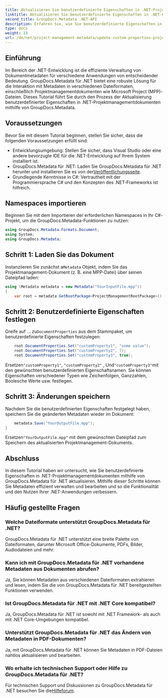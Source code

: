 ```yaml
---
title: Aktualisieren Sie benutzerdefinierte Eigenschaften in .NET-Projektmanagementdokumenten
linktitle: Aktualisieren Sie benutzerdefinierte Eigenschaften in .NET-Projektmanagementdokumenten
second_title: GroupDocs.Metadata .NET-API
description: Erfahren Sie, wie Sie benutzerdefinierte Eigenschaften in .NET-Projektmanagementdokumenten mithilfe von GroupDocs.Metadata für .NET aktualisieren. Verbessern Sie die Metadatenverwaltung in Ihren Anwendungen.
type: docs
weight: 13
url: /de/net/project-management-metadata/update-custom-properties-project-management-documents/
---
```

## Einführung
Im Bereich der .NET-Entwicklung ist die effiziente Verwaltung von Dokumentmetadaten für verschiedene Anwendungen von entscheidender Bedeutung. GroupDocs.Metadata für .NET bietet eine robuste Lösung für die Interaktion mit Metadaten in verschiedenen Dateiformaten, einschließlich Projektmanagementdokumenten wie Microsoft Project (MPP)-Dateien. Dieses Tutorial führt Sie durch den Prozess der Aktualisierung benutzerdefinierter Eigenschaften in .NET-Projektmanagementdokumenten mithilfe von GroupDocs.Metadata.
## Voraussetzungen
Bevor Sie mit diesem Tutorial beginnen, stellen Sie sicher, dass die folgenden Voraussetzungen erfüllt sind:
- Entwicklungsumgebung: Stellen Sie sicher, dass Visual Studio oder eine andere bevorzugte IDE für die .NET-Entwicklung auf Ihrem System installiert ist.
-  GroupDocs.Metadata für .NET: Laden Sie GroupDocs.Metadata für .NET herunter und installieren Sie es von der[Veröffentlichungsseite](https://releases.groupdocs.com/metadata/net/).
- Grundlegende Kenntnisse in C#: Vertrautheit mit der Programmiersprache C# und den Konzepten des .NET-Frameworks ist hilfreich.

## Namespaces importieren
Beginnen Sie mit dem Importieren der erforderlichen Namespaces in Ihr C#-Projekt, um die GroupDocs.Metadata-Funktionen zu nutzen:
```csharp
using GroupDocs.Metadata.Formats.Document;
using System;
using GroupDocs.Metadata;
```
## Schritt 1: Laden Sie das Dokument
 Instanziieren Sie zunächst a`Metadata` Objekt, indem Sie das Projektmanagement-Dokument (z. B. eine MPP-Datei) über seinen Dateipfad laden:
```csharp
using (Metadata metadata = new Metadata("YourInputFile.mpp"))
{
    var root = metadata.GetRootPackage<ProjectManagementRootPackage>();
```
## Schritt 2: Benutzerdefinierte Eigenschaften festlegen
 Greife auf ... zu`DocumentProperties` aus dem Stammpaket, um benutzerdefinierte Eigenschaften festzulegen:
```csharp
    root.DocumentProperties.Set("customProperty1", "some value");
    root.DocumentProperties.Set("customProperty2", 7);
    root.DocumentProperties.Set("customProperty3", true);
```
 Ersetzen`"customProperty1"`, `"customProperty2"` , Und`"customProperty3"`mit den gewünschten benutzerdefinierten Eigenschaftsnamen. Sie können Eigenschaften verschiedener Typen wie Zeichenfolgen, Ganzzahlen, Boolesche Werte usw. festlegen.
## Schritt 3: Änderungen speichern
Nachdem Sie die benutzerdefinierten Eigenschaften festgelegt haben, speichern Sie die geänderten Metadaten wieder im Dokument:
```csharp
    metadata.Save("YourOutputFile.mpp");
}
```
 Ersetzen`"YourOutputFile.mpp"` mit dem gewünschten Dateipfad zum Speichern des aktualisierten Projektmanagement-Dokuments.

## Abschluss
In diesem Tutorial haben wir untersucht, wie Sie benutzerdefinierte Eigenschaften in .NET-Projektmanagementdokumenten mithilfe von GroupDocs.Metadata für .NET aktualisieren. Mithilfe dieser Schritte können Sie Metadaten effizient verwalten und bearbeiten und so die Funktionalität und den Nutzen Ihrer .NET-Anwendungen verbessern.

## Häufig gestellte Fragen
### Welche Dateiformate unterstützt GroupDocs.Metadata für .NET?
GroupDocs.Metadata für .NET unterstützt eine breite Palette von Dateiformaten, darunter Microsoft Office-Dokumente, PDFs, Bilder, Audiodateien und mehr.
### Kann ich mit GroupDocs.Metadata für .NET vorhandene Metadaten aus Dokumenten abrufen?
Ja, Sie können Metadaten aus verschiedenen Dateiformaten extrahieren und lesen, indem Sie die von GroupDocs.Metadata für .NET bereitgestellten Funktionen verwenden.
### Ist GroupDocs.Metadata für .NET mit .NET Core kompatibel?
Ja, GroupDocs.Metadata für .NET ist sowohl mit .NET Framework- als auch mit .NET Core-Umgebungen kompatibel.
### Unterstützt GroupDocs.Metadata für .NET das Ändern von Metadaten in PDF-Dokumenten?
Ja, mit GroupDocs.Metadata für .NET können Sie Metadaten in PDF-Dateien nahtlos aktualisieren und bearbeiten.
### Wo erhalte ich technischen Support oder Hilfe zu GroupDocs.Metadata für .NET?
 Für technischen Support und Diskussionen zu GroupDocs.Metadata für .NET besuchen Sie die[Hilfeforum](https://forum.groupdocs.com/c/metadata/14).
